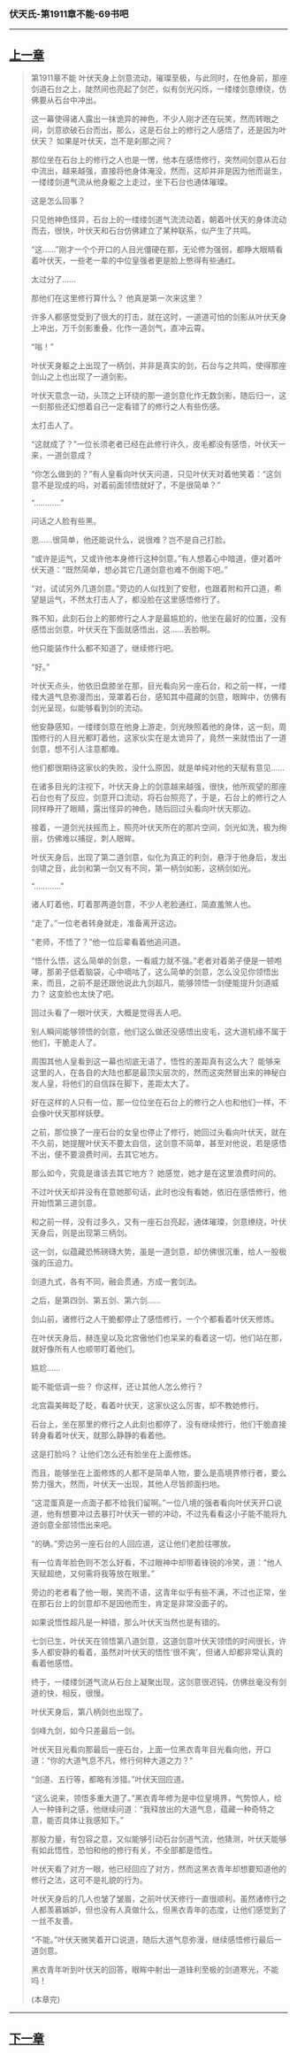 ### 伏天氏-第1911章不能-69书吧

--------
[上一章](./270650186cc25756c04e9cff6986bbd7.md)
--------


>
>
>
>第1911章不能
>叶伏天身上剑意流动，璀璨至极，与此同时，在他身前，那座剑道石台之上，陡然间也亮起了剑芒，似有剑光闪烁，一缕缕剑意缭绕，仿佛要从石台中冲出。
>
>这一幕使得诸人露出一抹诡异的神色，不少人刚才还在玩笑，然而转眼之间，剑意欲破石台而出，那么，这是石台上的修行之人感悟了，还是因为叶伏天？
>如果是叶伏天，岂不是刹那之间？
>
>那位坐在石台上的修行之人也是一愣，他本在感悟修行，突然间剑意从石台中流出，越来越强，直接将他身体淹没，然而，这却并非是因为他而诞生，一缕缕剑道气流从他身躯之上走过，坐下石台也通体璀璨。
>
>这是怎么回事？
>
>只见他神色怪异，石台上的一缕缕剑道气流流动着，朝着叶伏天的身体流动而去，很快，叶伏天和石台仿佛建立了某种联系，似产生了共鸣。
>
>“这……”刚才一个个开口的人目光僵硬在那，无论修为强弱，都睁大眼睛看着叶伏天，一些老一辈的中位皇强者更是脸上憋得有些通红。
>
>太过分了……
>
>那他们在这里修行算什么？
>他真是第一次来这里？
>
>许多人都感觉受到了很大的打击，就在这时，一道道可怕的剑影从叶伏天身上冲出，万千剑影重叠，化作一道剑气，直冲云霄。
>
>“嗡！”
>
>叶伏天身躯之上出现了一柄剑，并非是真实的剑，石台与之共鸣，使得那座剑山之上也出现了一道剑影。
>
>叶伏天意念一动，头顶之上环绕的那一道剑意化作无数剑影，随后归一，这一刻那些还幻想着自己一定看错了的修行之人有些伤感。
>
>太打击人了。
>
>“这就成了？”一位长须老者已经在此修行许久，皮毛都没有感悟，叶伏天一来，一道剑意成？
>
>“你怎么做到的？”有人皇看向叶伏天问道，只见叶伏天对着他笑着：“这剑意不是现成的吗，对着前面领悟就好了，不是很简单？”
>
>“…………”
>
>问话之人脸有些黑。
>
>恩……很简单，他还能说什么，说很难？岂不是自己打脸。
>
>“或许是运气，又或许他本身修行这种剑意。”有人想着心中暗道，便对着叶伏天道：“既然简单，想必其它几道剑意也难不倒阁下吧。”
>
>“对，试试另外几道剑意。”旁边的人似找到了安慰，也跟着附和开口道，希望是运气，不然太打击人了，都没脸在这里感悟修行了。
>
>殊不知，此刻石台上的那修行之人才是最尴尬的，他坐在最好的位置，没有感悟出剑意，叶伏天在下面就感悟出，这……丢脸啊。
>
>他只能装作什么都不知道了，继续修行吧。
>
>“好。”
>
>叶伏天点头，他依旧盘膝坐在那，目光看向另一座石台，和之前一样，一缕缕大道气息弥漫而出，笼罩着石台，感知其中蕴藏的剑意，眼眸中，仿佛有剑光呈现，似能够看到剑的流动。
>
>他安静感知，一缕缕剑意在他身上游走，剑光映照着他的身体，这一刻，周围修行的人目光都盯着他，这家伙实在是太诡异了，竟然一来就悟出了一道剑意，想不引人注意都难。
>
>他们都很期待这家伙的失败，没什么原因，就是单纯对他的天赋有意见……
>
>在诸多目光的注视下，叶伏天身上的剑意越来越强，很快，他所观望的那座石台也有了反应，剑意开口流动，将石台照亮了，于是，石台上的修行之人同样睁开了眼睛，露出怪异的神色，随后回过头看向叶伏天那边。
>
>接着，一道剑光扶摇而上，照亮叶伏天所在的那片空间，剑光如洗，极为绚丽，仿佛难以捕捉，刺人眼眸。
>
>叶伏天身后，出现了第二道剑意，似化为真正的利剑，悬浮于他身后，发出剑啸之音，此剑和第一剑又有不同，第一柄剑如影，这柄剑如光。
>
>“…………”
>
>诸人盯着他，盯着那两道剑意，不少人老脸通红，简直羞煞人也。
>
>“走了。”一位老者转身就走，准备离开这边。
>
>“老师，不悟了？”他一位后辈看着他追问道。
>
>“悟什么悟，这么简单的剑意，一看威力就不强。”老者对着弟子便是一顿咆哮，那弟子低着脑袋，心中嘀咕了，这么简单的剑意，怎么没见你领悟出来，而且，之前不是还跟他说此九剑超凡，能够领悟一剑便能提升剑道威力？
>这变脸也太快了吧。
>
>回过头看了一眼叶伏天，大概是觉得丢人吧。
>
>别人瞬间能够领悟的剑意，他们这么做还没感悟出皮毛，这大道机缘不属于他们，干脆走人了。
>
>周围其他人皇看到这一幕也彻底无语了，悟性的差距真有这么大？
>能够来这里的人，在各自的大陆也都是最顶尖层次的，然而这突然冒出来的神秘白发人皇，将他们的自信踩在脚下，差距太大了。
>
>好在这样的人只有一位，那一位位坐在石台上的修行之人也和他们一样，不会像叶伏天那样妖孽。
>
>之前，那位换了一座石台的女皇也停止了修行，她回过头看向叶伏天，就在不久前，她提醒叶伏天不要太自信，这剑意不简单，甚至对他说，若是感悟不出，便不要浪费时间，去其它地方。
>
>那么如今，究竟是谁该去其它地方？
>她感觉，她才是在这里浪费时间的。
>
>不过叶伏天却并没有在意她那句话，此时也没有看她，依旧在感悟修行，他开始悟第三道剑意。
>
>和之前一样，没有过多久，又有一座石台亮起，通体璀璨，剑意缭绕，叶伏天身后，则是出现第三柄剑。
>
>这一剑，似蕴藏恐怖磅礴大势，虽是一道剑意，却仿佛很沉重，给人一股极强的压迫力。
>
>剑道九式，各有不同，融会贯通，方成一套剑法。
>
>之后，是第四剑、第五剑、第六剑……
>
>剑山前，诸修行之人干脆都停止了感悟修行，一个个都看着叶伏天修炼。
>
>在叶伏天身后，赫连皇以及北宫傲他们也呆呆的看着这一切，他们站在那，就好像所有人也顺带盯着他们。
>
>尴尬……
>
>能不能低调一些？
>你这样，还让其他人怎么修行？
>
>北宫霜美眸眨了眨，看着叶伏天，这家伙这么厉害，却不教她修行。
>
>石台上，坐在那里的修行之人此刻也都停了，没有继续修行，他们干脆直接转身看着叶伏天，就那么静静的看着他。
>
>这是打脸吗？
>让他们怎么还有脸坐在上面修炼。
>
>而且，能够坐在上面修炼的人都不是简单人物，要么是高境界修行者，要么势力强大，然而，叶伏天一出现，其他人尽皆颜面扫地。
>
>“这混蛋真是一点面子都不给我们留啊。”一位八境的强者看向叶伏天开口说道，他有想要冲过去暴打叶伏天一顿的冲动，不过先看看这小子能不能将九道剑意全部领悟出来吧。
>
>“的确。”旁边另一座石台的人回应道，这让他们老脸往哪放。
>
>有一位青年脸色则不怎么好看，不过眼神中却带着锋锐的冷笑，道：“他人天赋超绝，又何需将我等放在眼里。”
>
>旁边的老者看了他一眼，笑而不语，这青年似乎有些不满，不过也正常，坐在那石台上的剑意却不是因他而生，肯定是非常没面子的。
>
>如果说悟性超凡是一种错，那么叶伏天当然也是有错的。
>
>七剑已生，叶伏天在领悟第八道剑意，这道剑意叶伏天领悟的时间很长，许多人都安静的看着，虽然对叶伏天的悟性‘很不爽’，但诸人却都非常认真的看着他感悟。
>
>终于，一缕缕剑道气流从石台上凝聚出现，这剑意很迟钝，仿佛丝毫没有剑道的快，相反，很慢。
>
>叶伏天身后，第八柄剑也出现了。
>
>剑峰九剑，如今只差最后一剑。
>
>叶伏天目光看向那最后一座石台，上面一位黑衣青年目光看向他，开口道：“你的大道气息不凡，修行何种大道之力？”
>
>“剑道、五行等，都略有涉猎。”叶伏天回应道。
>
>“这么说来，领悟多重大道了。”黑衣青年修为是中位皇境界，气势惊人，给人一种锋利之感，他继续问道：“我释放出的大道气息，蕴藏一种奇特之意，能否具体让我感知下。”
>
>那股力量，有包容之意，又似能够引动石台剑道气流，他猜测，叶伏天能够有如此悟性，恐怕和他的修行有关，不全部都是悟性。
>
>叶伏天看了对方一眼，他已经回应了对方，然而这黑衣青年却想要知道他的修行之法，这可不是礼貌的行为。
>
>叶伏天身后的几人也皱了皱眉，之前叶伏天修行一直很顺利，虽然诸修行之人都羡慕嫉妒，但也没有人真做什么，但黑衣青年的态度，让他们感觉到了一丝不友善。
>
>“不能。”叶伏天微笑着开口说道，随后大道气息弥漫，继续感悟修行最后一道剑意。
>
>黑衣青年听到叶伏天的回答，眼眸中射出一道锋利至极的剑道寒光，不能吗！
>
>(本章完)
>
>

--------
[下一章](./ee0753f41de5bbd50016bf4c767c45a5.md)
--------
